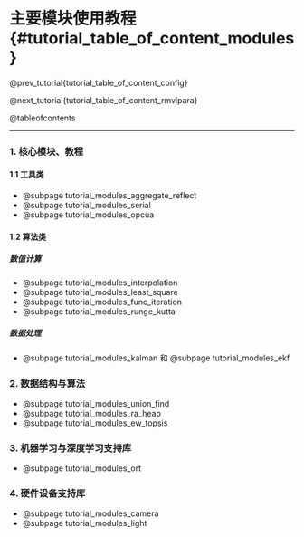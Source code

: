 主要模块使用教程 {#tutorial_table_of_content_modules}
============

@prev_tutorial{tutorial_table_of_content_config}

@next_tutorial{tutorial_table_of_content_rmvlpara}

@tableofcontents

------

### 1. 核心模块、教程

#### 1.1 工具类

- @subpage tutorial_modules_aggregate_reflect
- @subpage tutorial_modules_serial
- @subpage tutorial_modules_opcua

#### 1.2 算法类

##### 数值计算

- @subpage tutorial_modules_interpolation
- @subpage tutorial_modules_least_square
- @subpage tutorial_modules_func_iteration
- @subpage tutorial_modules_runge_kutta

##### 数据处理

- @subpage tutorial_modules_kalman 和 @subpage tutorial_modules_ekf

### 2. 数据结构与算法

- @subpage tutorial_modules_union_find
- @subpage tutorial_modules_ra_heap
- @subpage tutorial_modules_ew_topsis

### 3. 机器学习与深度学习支持库

- @subpage tutorial_modules_ort

### 4. 硬件设备支持库

- @subpage tutorial_modules_camera
- @subpage tutorial_modules_light
